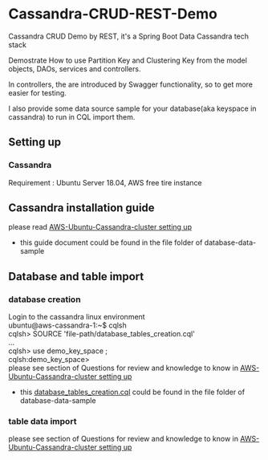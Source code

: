 # Cassandra-CRUD-REST-Demo
Cassandra CRUD Demo by REST, it's a Spring Boot Data Cassandra tech stack

Demostrate How to use Partition Key and Clustering Key from the model objects, DAOs, services and controllers.

In controllers, the are introduced by Swagger functionality, so to get more easier for testing.

I also provide some data source sample for your database(aka keyspace in cassandra) to run in CQL import them.

## Setting up
### Cassandra
Requirement : Ubuntu Server 18.04, AWS free tire instance

## Cassandra installation guide
please read [AWS-Ubuntu-Cassandra-cluster setting up](https://bit.ly/2NiolAN)
* this guide document could be found in the file folder of database-data-sample

## Database and table import
### database creation
Login to the cassandra linux environment  
ubuntu@aws-cassandra-1:~$ cqlsh  
cqlsh\> SOURCE 'file-path/database_tables_creation.cql'  
...  
cqlsh\> use demo_key_space ;   
cqlsh:demo_key_space\>  
please see section of Questions for review and knowledge to know in [AWS-Ubuntu-Cassandra-cluster setting up](https://bit.ly/2NiolAN)
* this [database_tables_creation.cql](.//database-data-sample/database_tables_creation.cql) could be found in the file folder of database-data-sample  

### table data import
please see section of Questions for review and knowledge to know in [AWS-Ubuntu-Cassandra-cluster setting up](https://bit.ly/2NiolAN)  
